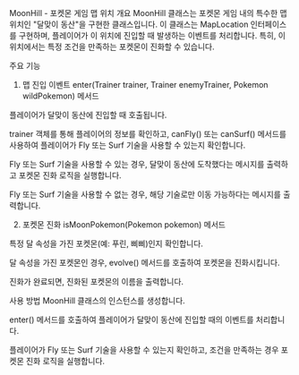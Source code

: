 MoonHill - 포켓몬 게임 맵 위치
개요
MoonHill 클래스는 포켓몬 게임 내의 특수한 맵 위치인 "달맞이 동산"을 구현한 클래스입니다. 이 클래스는 MapLocation 인터페이스를 구현하며, 플레이어가 이 위치에 진입할 때 발생하는 이벤트를 처리합니다. 특히, 이 위치에서는 특정 조건을 만족하는 포켓몬이 진화할 수 있습니다.

주요 기능
1. 맵 진입 이벤트
   enter(Trainer trainer, Trainer enemyTrainer, Pokemon wildPokemon) 메서드

플레이어가 달맞이 동산에 진입할 때 호출됩니다.

trainer 객체를 통해 플레이어의 정보를 확인하고, canFly() 또는 canSurf() 메서드를 사용하여 플레이어가 Fly 또는 Surf 기술을 사용할 수 있는지 확인합니다.

Fly 또는 Surf 기술을 사용할 수 있는 경우, 달맞이 동산에 도착했다는 메시지를 출력하고 포켓몬 진화 로직을 실행합니다.

Fly 또는 Surf 기술을 사용할 수 없는 경우, 해당 기술로만 이동 가능하다는 메시지를 출력합니다.

2. 포켓몬 진화
   isMoonPokemon(Pokemon pokemon) 메서드

특정 달 속성을 가진 포켓몬(예: 푸린, 삐삐)인지 확인합니다.

달 속성을 가진 포켓몬인 경우, evolve() 메서드를 호출하여 포켓몬을 진화시킵니다.

진화가 완료되면, 진화된 포켓몬의 이름을 출력합니다.

사용 방법
MoonHill 클래스의 인스턴스를 생성합니다.

enter() 메서드를 호출하여 플레이어가 달맞이 동산에 진입할 때의 이벤트를 처리합니다.

플레이어가 Fly 또는 Surf 기술을 사용할 수 있는지 확인하고, 조건을 만족하는 경우 포켓몬 진화 로직을 실행합니다.